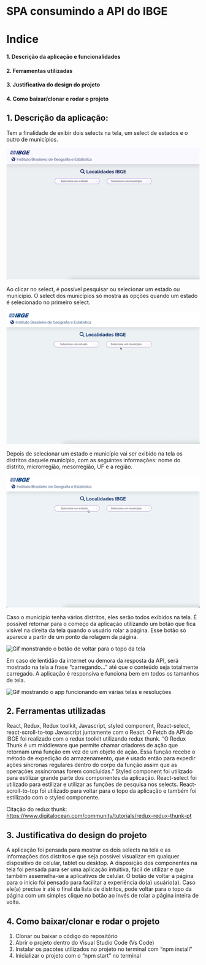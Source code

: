 # SPA consumindo a API do IBGE

# Indice
#### 1. Descrição da aplicação e funcionalidades
#### 2. Ferramentas utilizadas
#### 3. Justificativa do design do projeto
#### 4. Como baixar/clonar e rodar o projeto

## 1.	Descrição da aplicação: 
Tem a finalidade de exibir dois selects na tela, um select de estados e o outro de municípios.

<img src="./public/assets/images/tela-inicial.png" alt="Tela inical da aplicação"/>

Ao clicar no select, é possível pesquisar ou selecionar um estado ou município. O select dos municípios só mostra as opções quando um estado é selecionado no primeiro select.

<img src="./public/assets/images/gif-1.gif" alt="Gif dos selects pesquisando e selecionando "/>

Depois de selecionar um estado e município vai ser exibido na tela os distritos daquele município, com as seguintes informações: nome do distrito, microrregião, mesorregião, UF e a região.

<img src="./public/assets/images/gif-2.gif" alt="Gif mostrando as informações na tela depois de selecionar os selects"/>

Caso o município tenha vários distritos, eles serão todos exibidos na tela. É possível retornar para o começo da aplicação utilizando um botão que fica visível na direita da tela quando o usuário rolar a página. Esse botão só aparece a partir de um ponto da rolagem da página.

<img src="./public/assets/images/gif-3.gif" alt="Gif monstrando o botão de voltar para o topo da tela"/>

Em caso de lentidão da internet ou demora da resposta da API, será mostrado na tela a frase “carregando...” até que o conteúdo seja totalmente carregado. 
A aplicação é responsiva e funciona bem em todos os tamanhos de tela.

<img src="./public/assets/images/gif-4.gif" alt="Gif mostrando o app funcionando em várias telas e resoluções"/>

## 2.	Ferramentas utilizadas
React, Redux, Redux toolkit, Javascript, styled component, React-select, react-scroll-to-top
Javascript juntamente com o React. O Fetch da API do IBGE foi realizado com o redux toolkit utilizando redux thunk. “O Redux Thunk é um middleware que permite chamar criadores de ação que retornam uma função em vez de um objeto de ação. Essa função recebe o método de expedição do armazenamento, que é usado então para expedir ações síncronas regulares dentro do corpo da função assim que as operações assíncronas forem concluídas.” Styled component foi utilizado para estilizar grande parte dos componentes da aplicação. React-select foi utilizado para estilizar e utilizar as funções de pesquisa nos selects. React-scroll-to-top foi utilizado para voltar para o topo da aplicação e também foi estilizado com o styled componente.

Citação do redux thunk: https://www.digitalocean.com/community/tutorials/redux-redux-thunk-pt

## 3.	Justificativa do design do projeto
A aplicação foi pensada para mostrar os dois selects na tela e as informações dos distritos e que seja possível visualizar em qualquer dispositivo de celular, tablet ou desktop.
A disposição dos componentes na tela foi pensada para ser uma aplicação intuitiva, fácil de utilizar e que também assemelha-se a aplicativos de celular.
O botão de voltar a página para o inicio foi pensado para facilitar a experiência do(a) usuário(a). Caso ele(a) precise ir até o final da lista de distritos, pode voltar para o topo da página com um simples clique no botão ao invés de rolar a página inteira de volta.
 
## 4.	Como baixar/clonar e rodar o projeto
1.	Clonar ou baixar o código do repositório
2.	Abrir o projeto dentro do Visual Studio Code (Vs Code)
3.	Instalar os pacotes utilizados no projeto no terminal com “npm install”
4.	Inicializar o projeto com o “npm start” no terminal